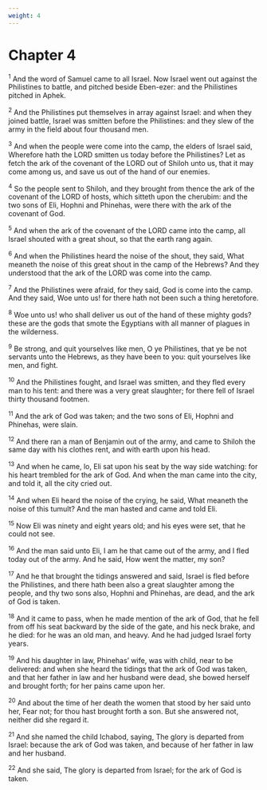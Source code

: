 ```yaml
---
weight: 4
---
```


# Chapter 4

<sup>1</sup> And the word of Samuel came to all Israel. Now Israel went out against the Philistines to battle, and pitched beside Eben-ezer: and the Philistines pitched in Aphek. 

<sup>2</sup> And the Philistines put themselves in array against Israel: and when they joined battle, Israel was smitten before the Philistines: and they slew of the army in the field about four thousand men. 

<sup>3</sup> And when the people were come into the camp, the elders of Israel said, Wherefore hath the LORD smitten us today before the Philistines? Let as fetch the ark of the covenant of the LORD out of Shiloh unto us, that it may come among us, and save us out of the hand of our enemies. 

<sup>4</sup> So the people sent to Shiloh, and they brought from thence the ark of the covenant of the LORD of hosts, which sitteth upon the cherubim: and the two sons of Eli, Hophni and Phinehas, were there with the ark of the covenant of God. 

<sup>5</sup> And when the ark of the covenant of the LORD came into the camp, all Israel shouted with a great shout, so that the earth rang again. 

<sup>6</sup> And when the Philistines heard the noise of the shout, they said, What meaneth the noise of this great shout in the camp of the Hebrews? And they understood that the ark of the LORD was come into the camp. 

<sup>7</sup> And the Philistines were afraid, for they said, God is come into the camp. And they said, Woe unto us! for there hath not been such a thing heretofore. 

<sup>8</sup> Woe unto us! who shall deliver us out of the hand of these mighty gods? these are the gods that smote the Egyptians with all manner of plagues in the wilderness. 

<sup>9</sup> Be strong, and quit yourselves like men, O ye Philistines, that ye be not servants unto the Hebrews, as they have been to you: quit yourselves like men, and fight. 

<sup>10</sup> And the Philistines fought, and Israel was smitten, and they fled every man to his tent: and there was a very great slaughter; for there fell of Israel thirty thousand footmen. 

<sup>11</sup> And the ark of God was taken; and the two sons of Eli, Hophni and Phinehas, were slain. 

<sup>12</sup> And there ran a man of Benjamin out of the army, and came to Shiloh the same day with his clothes rent, and with earth upon his head. 

<sup>13</sup> And when he came, lo, Eli sat upon his seat by the way side watching: for his heart trembled for the ark of God. And when the man came into the city, and told it, all the city cried out. 

<sup>14</sup> And when Eli heard the noise of the crying, he said, What meaneth the noise of this tumult? And the man hasted and came and told Eli. 

<sup>15</sup> Now Eli was ninety and eight years old; and his eyes were set, that he could not see. 

<sup>16</sup> And the man said unto Eli, I am he that came out of the army, and I fled today out of the army. And he said, How went the matter, my son? 

<sup>17</sup> And he that brought the tidings answered and said, Israel is fled before the Philistines, and there hath been also a great slaughter among the people, and thy two sons also, Hophni and Phinehas, are dead, and the ark of God is taken. 

<sup>18</sup> And it came to pass, when he made mention of the ark of God, that he fell from off his seat backward by the side of the gate, and his neck brake, and he died: for he was an old man, and heavy. And he had judged Israel forty years. 

<sup>19</sup> And his daughter in law, Phinehas’ wife, was with child, near to be delivered: and when she heard the tidings that the ark of God was taken, and that her father in law and her husband were dead, she bowed herself and brought forth; for her pains came upon her. 

<sup>20</sup> And about the time of her death the women that stood by her said unto her, Fear not; for thou hast brought forth a son. But she answered not, neither did she regard it. 

<sup>21</sup> And she named the child Ichabod, saying, The glory is departed from Israel: because the ark of God was taken, and because of her father in law and her husband. 

<sup>22</sup> And she said, The glory is departed from Israel; for the ark of God is taken. 


